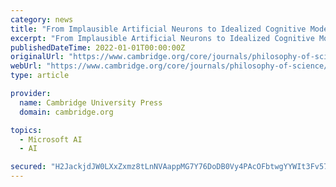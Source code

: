 ```yaml
---
category: news
title: "From Implausible Artificial Neurons to Idealized Cognitive Models: Rebooting Philosophy of Artificial Intelligence"
excerpt: "From Implausible Artificial Neurons to Idealized Cognitive Models: Rebooting Philosophy of Artificial Intelligence - Volume 87 Issue 4"
publishedDateTime: 2022-01-01T00:00:00Z
originalUrl: "https://www.cambridge.org/core/journals/philosophy-of-science/article/from-implausible-artificial-neurons-to-idealized-cognitive-models-rebooting-philosophy-of-artificial-intelligence/304D381BDEE5B9BE934B4ED7D8E00A00"
webUrl: "https://www.cambridge.org/core/journals/philosophy-of-science/article/from-implausible-artificial-neurons-to-idealized-cognitive-models-rebooting-philosophy-of-artificial-intelligence/304D381BDEE5B9BE934B4ED7D8E00A00"
type: article

provider:
  name: Cambridge University Press
  domain: cambridge.org

topics:
  - Microsoft AI
  - AI

secured: "H2JackjdJW0LXxZxmz8tLnNVAappMG7Y76DoDB0Vy4PAcOFbtwgYYWIt3Fv57hiWPwc4SYhAmTVv7MyGVudEVckaFapylv/v0RE9uYWWcWg+N4ayOfMYByeqI8Zaksss/O8crx/w2xsm4sjRZKKhhfwzHa9nkR6i5Mo5CREoSM3+8NFhFtbwKQbd66g2jFU3VNSxG93WKWpTi6FYx5ixSH1lveUVVm5a8Xw3Fhl9mtRC/qo/+U8nzhN/fiNPpW4MR3UjXFZxvaLXELuxjsUOGurIbcSjuWFRL7lhc8MwYB0VJEprlHoSCdPGTrcrsv9AKnfOji4LCgrGrB2SJuP6WBep23AQ2kweCXoFd51pSuY=;JMvbNTDtQoZNajSory1FNg=="
---
```



